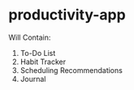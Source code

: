 # productivity-app
Will Contain:
1. To-Do List
2. Habit Tracker
3. Scheduling Recommendations
4. Journal